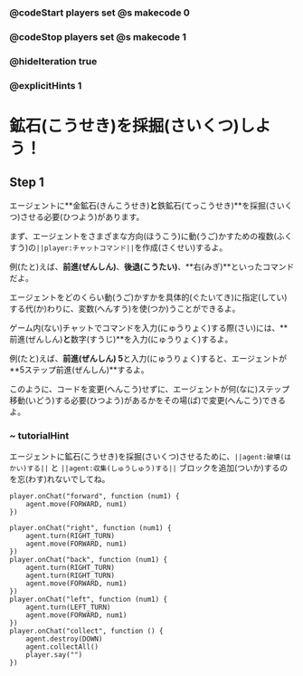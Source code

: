 ### @codeStart players set @s makecode 0
### @codeStop players set @s makecode 1

### @hideIteration true 
### @explicitHints 1


# 鉱石(こうせき)を採掘(さいくつ)しよう！
<!-- # Mine the resources! -->

## Step 1
エージェントに**金鉱石(きんこうせき)**と**鉄鉱石(てっこうせき)**を採掘(さいくつ)させる必要(ひつよう)があります。<br>

まず、エージェントをさまざまな方向(ほうこう)に動(うご)かすための複数(ふくすう)の``||player:チャットコマンド||``を作成(さくせい)するよ。<br>

例(たと)えば、**前進(ぜんしん)**、**後退(こうたい)**、**右(みぎ)**といったコマンドだよ。<br>

エージェントをどのくらい動(うご)かすかを具体的(ぐたいてき)に指定(してい)する代(か)わりに、変数(へんすう)を使(つか)うことができるよ。<br>

ゲーム内(ない)チャットでコマンドを入力(にゅうりょく)する際(さい)には、**前進(ぜんしん)**と**数字(すうじ)**を入力(にゅうりょく)するよ。<br>

例(たと)えば、**前進(ぜんしん) 5**と入力(にゅうりょく)すると、エージェントが**5ステップ前進(ぜんしん)**するよ。<br>

このように、コードを変更(へんこう)せずに、エージェントが何(なに)ステップ移動(いどう)する必要(ひつよう)があるかをその場(ば)で変更(へんこう)できるよ。<br>

<!-- The Agent needs to mine **gold ore** and **iron ore** blocks. Try creating several ``||player:チャットコマンド||`` commands that will program the Agent to move in different directions, for example, **forward**, **back**, **right**. Instead of specifying how far you want the Agent to move, you can use variables. When typing the command in in-game chat, type **forward** and **a number**, for example **forward 5** if you want the Agent to **move 5 steps forward**. This way you can change on the fly how many steps the Agent needs to move without changing the code.  -->

### ~ tutorialHint

エージェントに鉱石(こうせき)を採掘(さいくつ)させるために、``||agent:破壊(はかい)する||`` と ``||agent:収集(しゅうしゅう)する||`` ブロックを追加(ついか)するのを忘(わす)れないでしてね。
<!-- Don't forget to add ``||agent: destroy||`` and ``||agent: collect||`` blocks to program the Agent to mine the minerals.  -->

```template
player.onChat("forward", function (num1) {
    agent.move(FORWARD, num1)
})
```
```ghost
player.onChat("right", function (num1) {
    agent.turn(RIGHT_TURN)
    agent.move(FORWARD, num1)
})
player.onChat("back", function (num1) {
    agent.turn(RIGHT_TURN)
    agent.turn(RIGHT_TURN)
    agent.move(FORWARD, num1)
})
player.onChat("left", function (num1) {
    agent.turn(LEFT_TURN)
    agent.move(FORWARD, num1)
})
player.onChat("collect", function () {
    agent.destroy(DOWN)
    agent.collectAll()
    player.say("")
})
```

